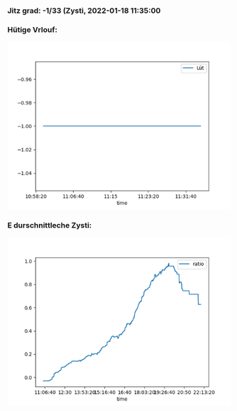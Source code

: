 ### Jitz grad: -1/33 (Zysti, 2022-01-18 11:35:00

### Hütige Vrlouf:
![Graph](Today.png)

### E durschnittleche Zysti:
![Graph](Zysti.png)